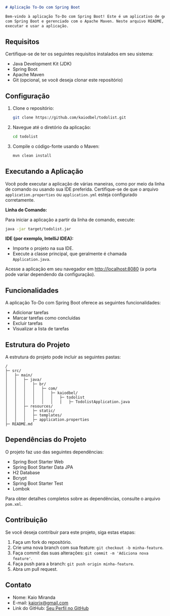 ```markdown
# Aplicação To-Do com Spring Boot

Bem-vindo à aplicação To-Do com Spring Boot! Este é um aplicativo de gerenciamento de tarefas simples construído
com Spring Boot e gerenciado com o Apache Maven. Neste arquivo README, você encontrará informações sobre como configurar,
executar e usar a aplicação.
```

## Requisitos

Certifique-se de ter os seguintes requisitos instalados em seu sistema:

- Java Development Kit (JDK)
- Spring Boot
- Apache Maven
- Git (opcional, se você deseja clonar este repositório)

## Configuração

1. Clone o repositório:

   ```bash
   git clone https://github.com/kaiodbel/todolist.git
   ```

2. Navegue até o diretório da aplicação:

   ```bash
   cd todolist
   ```

3. Compile o código-fonte usando o Maven:

   ```bash
   mvn clean install
   ```

## Executando a Aplicação

Você pode executar a aplicação de várias maneiras, como por meio da linha de comando ou usando sua IDE preferida. Certifique-se de que o arquivo `application.properties` ou `application.yml` esteja configurado corretamente.

**Linha de Comando:**

Para iniciar a aplicação a partir da linha de comando, execute:

```bash
java -jar target/todolist.jar
```

**IDE (por exemplo, IntelliJ IDEA):**

- Importe o projeto na sua IDE.
- Execute a classe principal, que geralmente é chamada `Application.java`.

Acesse a aplicação em seu navegador em [http://localhost:8080](http://localhost:8080) (a porta pode variar dependendo da configuração).

## Funcionalidades

A aplicação To-Do com Spring Boot oferece as seguintes funcionalidades:

- Adicionar tarefas
- Marcar tarefas como concluídas
- Excluir tarefas
- Visualizar a lista de tarefas

## Estrutura do Projeto

A estrutura do projeto pode incluir as seguintes pastas:

```
/
├─ src/
│   ├─ main/
│   │   ├─ java/
│   │   │   ├─ br/
│   │   │   │   ├─ com/
│   │   │   │   │   ├─ kaiodbel/
│   │   │   │   │   │   ├─ todolist
│   │   │   │   │   │   |   ├─ TodolistApplication.java
│   │   ├─ resources/
│   │   │   ├─ static/
│   │   │   ├─ templates/
│   │   │   ├─ application.properties
├─ README.md
```

## Dependências do Projeto

O projeto faz uso das seguintes dependências:

- Spring Boot Starter Web
- Spring Boot Starter Data JPA
- H2 Database
- Bcrypt
- Spring Boot Starter Test
- Lombok

Para obter detalhes completos sobre as dependências, consulte o arquivo `pom.xml`.

## Contribuição

Se você deseja contribuir para este projeto, siga estas etapas:

1. Faça um fork do repositório.
2. Crie uma nova branch com sua feature: `git checkout -b minha-feature`.
3. Faça commit das suas alterações: `git commit -m 'Adiciona nova feature'`.
4. Faça push para a branch: `git push origin minha-feature`.
5. Abra um pull request.

## Contato

- Nome: Kaio Miranda
- E-mail: kaiorjx@gmail.com
- Link do GitHub: [Seu Perfil no GitHub](https://github.com/kaiodbel)

